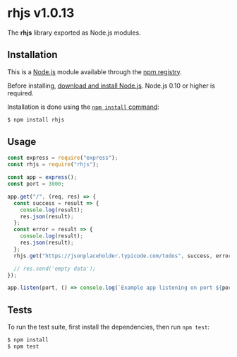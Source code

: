 # rhjs v1.0.13

The **rhjs** library exported as Node.js modules.

## Installation

This is a [Node.js](https://nodejs.org/en/) module available through the
[npm registry](https://www.npmjs.com/).

Before installing, [download and install Node.js](https://nodejs.org/en/download/).
Node.js 0.10 or higher is required.

Installation is done using the
[`npm install` command](https://docs.npmjs.com/getting-started/installing-npm-packages-locally):

```bash
$ npm install rhjs
```

## Usage

```javascript
const express = require("express");
const rhjs = require("rhjs");

const app = express();
const port = 3000;

app.get("/", (req, res) => {
  const success = result => {
    console.log(result);
    res.json(result);
  };
  const error = result => {
    console.log(result);
    res.json(result);
  };
  rhjs.get("https://jsonplaceholder.typicode.com/todos", success, error);

  // res.send('empty data');
});

app.listen(port, () => console.log(`Example app listening on port ${port}!`));
```

## Tests

To run the test suite, first install the dependencies, then run `npm test`:

```bash
$ npm install
$ npm test
```
